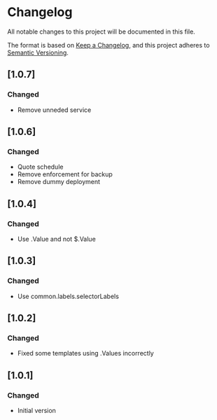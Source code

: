 # Changelog
All notable changes to this project will be documented in this file.

The format is based on [Keep a Changelog](https://keepachangelog.com/en/1.0.0/),
and this project adheres to [Semantic Versioning](https://semver.org/spec/v2.0.0.html).

## [1.0.7]

### Changed

- Remove unneded service

## [1.0.6]

### Changed

- Quote schedule
- Remove enforcement for backup
- Remove dummy deployment

## [1.0.4]

### Changed

- Use .Value and not $.Value

## [1.0.3]

### Changed

- Use common.labels.selectorLabels

## [1.0.2]

### Changed

- Fixed some templates using .Values incorrectly

## [1.0.1]

### Changed

- Initial version